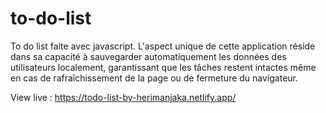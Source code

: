 # to-do-list
To do list faite avec javascript. L'aspect unique de cette application réside dans sa capacité à sauvegarder automatiquement les données des utilisateurs localement, garantissant que les tâches restent intactes même en cas de rafraîchissement de la page ou de fermeture du navigateur. 

View live : https://todo-list-by-herimanjaka.netlify.app/
